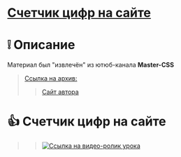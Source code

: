 # [Счетчик цифр на сайте](https://m2in.github.io/numcount/)
# :grey_exclamation: Описание
Материал был "извлечён" из ютюб-канала **Master-CSS**
> [Ссылка на архив:](http://master-css.com/zip/numcount.rar)
> > [Сайт автора](http://master-css.com)

# :+1: Счетчик цифр на сайте
> > [![Ссылка на видео-ролик урока](http://img.youtube.com/vi/gyLXMCopUec/0.jpg)](https://www.youtube.com/watch?v=gyLXMCopUec&list=PLqa1iJytkeUlx5TdXERCL_VhujUvGwnsj&index=76&t=0s)
